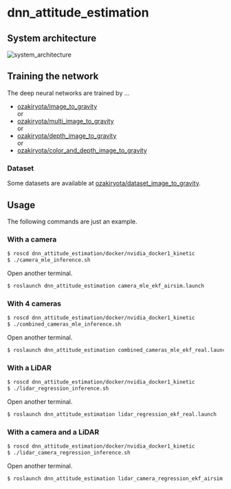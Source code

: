 # dnn_attitude_estimation
## System architecture
![system_architecture](https://user-images.githubusercontent.com/37431972/100202469-b374f400-2f44-11eb-8c3c-c5ff9d42a835.png)
## Training the network
The deep neural networks are trained by ...
* [ozakiryota/image_to_gravity](https://github.com/ozakiryota/image_to_gravity)  
or
* [ozakiryota/multi_image_to_gravity](https://github.com/ozakiryota/multi_image_to_gravity)  
or
* [ozakiryota/depth_image_to_gravity](https://github.com/ozakiryota/depth_image_to_gravity)  
or
* [ozakiryota/color_and_depth_image_to_gravity](https://github.com/ozakiryota/color_and_depth_image_to_gravity)
### Dataset
Some datasets are available at [ozakiryota/dataset_image_to_gravity](https://github.com/ozakiryota/dataset_image_to_gravity).
## Usage
The following commands are just an example.
### With a camera
```bash
$ roscd dnn_attitude_estimation/docker/nvidia_docker1_kinetic
$ ./camera_mle_inference.sh
```
Open another terminal.
```bash
$ roslaunch dnn_attitude_estimation camera_mle_ekf_airsim.launch
```
### With 4 cameras
```bash
$ roscd dnn_attitude_estimation/docker/nvidia_docker1_kinetic
$ ./combined_cameras_mle_inference.sh
```
Open another terminal.
```bash
$ roslaunch dnn_attitude_estimation combined_cameras_mle_ekf_real.launch
```
### With a LiDAR
```bash
$ roscd dnn_attitude_estimation/docker/nvidia_docker1_kinetic
$ ./lidar_regression_inference.sh
```
Open another terminal.
```bash
$ roslaunch dnn_attitude_estimation lidar_regression_ekf_real.launch

```
### With a camera and a LiDAR
```bash
$ roscd dnn_attitude_estimation/docker/nvidia_docker1_kinetic
$ ./lidar_camera_regression_inference.sh
```
Open another terminal.
```bash
$ roslaunch dnn_attitude_estimation lidar_camera_regression_ekf_airsim.launch

```
